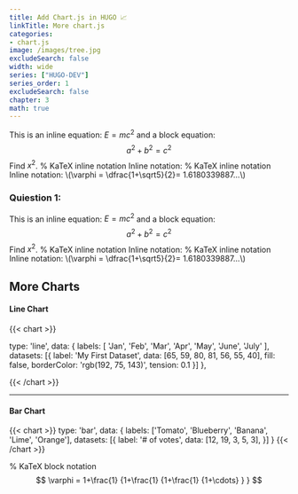 ```yaml
---
title: Add Chart.js in HUGO 📈
linkTitle: More chart.js 
categories:
- chart.js
image: /images/tree.jpg
excludeSearch: false
width: wide
series: ["HUGO-DEV"]
series_order: 1
excludeSearch: false
chapter: 3
math: true
---
```


This is an inline equation: $E = mc^2$ and a block equation: $$a^2 + b^2 = c^2$$ Find $x^2$. % KaTeX inline notation Inline notation: % KaTeX inline notation
Inline notation: \\(\varphi = \dfrac{1+\sqrt5}{2}= 1.6180339887…\\)

<!--more-->


### Quiestion 1:

This is an inline equation: $E = mc^2$ and a block equation: $$a^2 + b^2 = c^2$$ Find $x^2$. % KaTeX inline notation Inline notation: % KaTeX inline notation
Inline notation: \\(\varphi = \dfrac{1+\sqrt5}{2}= 1.6180339887…\\)


## More Charts

#### Line Chart

{{< chart >}}

  type: 'line',
  data: {
      labels: [
        'Jan',
        'Feb',
        'Mar',
        'Apr',
        'May',
        'June',
        'July'
      ],
    datasets: [{
      label: 'My First Dataset',
      data: [65, 59, 80, 81, 56, 55, 40],
      fill: false,
      borderColor: 'rgb(192, 75, 143)',
      tension: 0.1
    }]
  },

{{< /chart >}}


---

#### Bar Chart

{{< chart >}}
type: 'bar',
data: {
  labels: ['Tomato', 'Blueberry', 'Banana', 'Lime', 'Orange'],
  datasets: [{
    label: '# of votes',
    data: [12, 19, 3, 5, 3],
  }]
}
{{< /chart >}}

% KaTeX block notation
$$
 \varphi = 1+\frac{1} {1+\frac{1} {1+\frac{1} {1+\cdots} } }
$$
